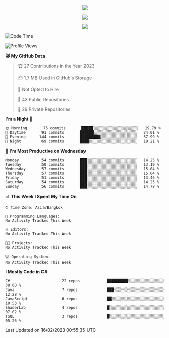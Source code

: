 <p align="center">
  <a href="say-hi.gif"> 
    <img align="center" src="say-hi.gif"/>
  </a>
</p>
<p align="center">
  <a href="https://github.com/htthinh1999">
    <img align="center" src="https://github-readme-stats-kappa-pink.vercel.app/api?username=htthinh1999&show_icons=true&count_private=true&theme=dracula"/>
  </a>
</p>
<p align="center">
  <a href="https://github.com/htthinh1999">
    <img src="https://github-readme-stats-kappa-pink.vercel.app/api/top-langs/?username=htthinh1999&layout=compact&langs_count=6&count_private=true&hide=tsql,hlsl,glsl,shaderlab&theme=dracula"/>
  </a>
</p>

<!--START_SECTION:waka-->
![Code Time](http://img.shields.io/badge/Code%20Time-0%20secs-blue)

![Profile Views](http://img.shields.io/badge/Profile%20Views-1-blue)

**🐱 My GitHub Data** 

> 🏆 27 Contributions in the Year 2023
 > 
> 📦 1.7 MB Used in GitHub's Storage 
 > 
> 🚫 Not Opted to Hire
 > 
> 📜 43 Public Repositories 
 > 
> 🔑 29 Private Repositories  
 > 
**I'm a Night 🦉** 

```text
🌞 Morning       75 commits       █████░░░░░░░░░░░░░░░░░░░░   19.79 % 
🌆 Daytime       91 commits       ██████░░░░░░░░░░░░░░░░░░░   24.01 % 
🌃 Evening      144 commits       █████████░░░░░░░░░░░░░░░░   37.99 % 
🌙 Night         69 commits       ████░░░░░░░░░░░░░░░░░░░░░   18.21 % 

```
📅 **I'm Most Productive on Wednesday** 

```text
Monday          54 commits       ███░░░░░░░░░░░░░░░░░░░░░░   14.25 % 
Tuesday         50 commits       ███░░░░░░░░░░░░░░░░░░░░░░   13.19 % 
Wednesday       57 commits       ███░░░░░░░░░░░░░░░░░░░░░░   15.04 % 
Thursday        57 commits       ███░░░░░░░░░░░░░░░░░░░░░░   15.04 % 
Friday          51 commits       ███░░░░░░░░░░░░░░░░░░░░░░   13.46 % 
Saturday        54 commits       ███░░░░░░░░░░░░░░░░░░░░░░   14.25 % 
Sunday          56 commits       ███░░░░░░░░░░░░░░░░░░░░░░   14.78 % 

```


📊 **This Week I Spent My Time On** 

```text
⌚︎ Time Zone: Asia/Bangkok

💬 Programming Languages: 
No Activity Tracked This Week

🔥 Editors: 
No Activity Tracked This Week

🐱‍💻 Projects: 
No Activity Tracked This Week

💻 Operating System: 
No Activity Tracked This Week

```

**I Mostly Code in C#** 

```text
C#                       22 repos            █████████░░░░░░░░░░░░░░░░   38.60 % 
Java                     7 repos             ███░░░░░░░░░░░░░░░░░░░░░░   12.28 % 
JavaScript               6 repos             ██░░░░░░░░░░░░░░░░░░░░░░░   10.53 % 
ShaderLab                4 repos             █░░░░░░░░░░░░░░░░░░░░░░░░   07.02 % 
TSQL                     3 repos             █░░░░░░░░░░░░░░░░░░░░░░░░   05.26 % 

```



 Last Updated on 16/02/2023 00:55:35 UTC
<!--END_SECTION:waka-->
